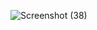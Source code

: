 ![Screenshot (38)](https://github.com/user-attachments/assets/095dae0a-644e-45d1-b948-4f0e490ecace)
